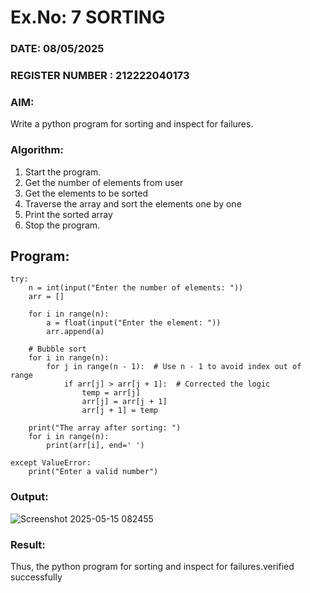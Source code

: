 # Ex.No: 7  SORTING
### DATE:    08/05/2025                                                                        
### REGISTER NUMBER : 212222040173
### AIM: 
Write a python program for sorting and inspect for failures.

### Algorithm: 

1. Start the program. 
2. Get the number of elements from user 
3. Get the elements to be sorted 
4. Traverse the array and sort the elements one by one 
5. Print the sorted array 
6. Stop the program.

## Program:
```
try:
    n = int(input("Enter the number of elements: "))
    arr = []

    for i in range(n):
        a = float(input("Enter the element: "))
        arr.append(a)

    # Bubble sort
    for i in range(n):
        for j in range(n - 1):  # Use n - 1 to avoid index out of range
            if arr[j] > arr[j + 1]:  # Corrected the logic
                temp = arr[j]
                arr[j] = arr[j + 1]
                arr[j + 1] = temp

    print("The array after sorting: ")
    for i in range(n):
        print(arr[i], end=' ')

except ValueError:
    print("Enter a valid number")

```
### Output:
![Screenshot 2025-05-15 082455](https://github.com/user-attachments/assets/96363d91-0fca-4d5c-877e-439a8c7170a4)



### Result:
Thus, the python program for sorting and inspect for failures.verified successfully

